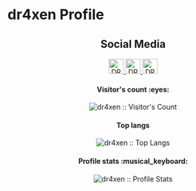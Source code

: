 # dr4xen Profile
<h2 align="center">Social Media</h2>
<p align="center">
  <a href="https://www.facebook.com/mynameisnanta">
    <img src="https://upload.wikimedia.org/wikipedia/commons/thumb/5/51/Facebook_f_logo_%282019%29.svg/1365px-Facebook_f_logo_%282019%29.svg.png" alt="DR4XEN Facebook Profile" height="30" width="30">
  </a>
  <a href="https://www.t.me/r0secrusher">
    <img src="https://upload.wikimedia.org/wikipedia/commons/8/83/Telegram_2019_Logo.svg" alt="DR4XEN Telegram" height="30" width="30">
  </a>
  <a href="https://twitter.com/r0secrusher">
    <img src="https://upload.wikimedia.org/wikipedia/id/thumb/9/9f/Twitter_bird_logo_2012.svg/800px-Twitter_bird_logo_2012.svg.png" alt="DR4XEN Twitter" height="30" width="30">
  </a>
</p>
<h4 align="center">Visitor's count :eyes:</h4>
<p align="center"><img src="https://profile-counter.glitch.me/{dr4xen}/count.svg" alt="dr4xen :: Visitor's Count" /></p>
<h4 align="center">Top langs</h4>
<p align="center"><img src="https://github-readme-stats.vercel.app/api/top-langs/?username=dr4xen&langs_count=10&theme=buefy&layout=compact" alt="dr4xen :: Top Langs" /></p>
<h4 align="center">Profile stats :musical_keyboard:</h4>
<p align="center"><img src="https://github-readme-stats.vercel.app/api?username=dr4xen&show_icons=true&theme=synthwave" alt="dr4xen :: Profile Stats" /></p>
